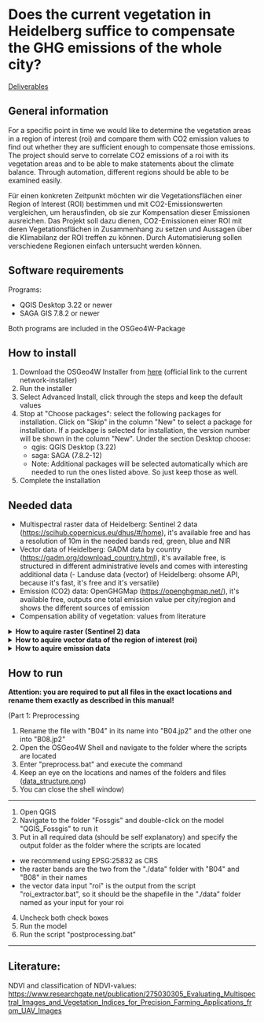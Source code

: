 # Does the current vegetation in Heidelberg suffice to compensate the GHG emissions of the whole city?

<a href="https://github.com/fossgis2122/home/blob/e5aa74674c3a5d00ed566d79ccd8507bb6f41c33/docs/project_deliverables.md">Deliverables</a>

## General information

For a specific point in time we would like to determine the vegetation areas in a region of interest (roi) and compare them with CO2 emission values to find out whether they are sufficient enough to compensate those emissions. The project should serve to correlate CO2 emissions of a roi with its vegetation areas and to be able to make statements about the climate balance. Through automation, different regions should be able to be examined easily.

Für einen konkreten Zeitpunkt möchten wir die Vegetationsflächen einer Region of Interest (ROI) bestimmen und mit CO2-Emissionswerten vergleichen, um herausfinden, ob sie zur Kompensation dieser Emissionen ausreichen. Das Projekt soll dazu dienen, CO2-Emissionen einer ROI mit deren Vegetationsflächen in Zusammenhang zu setzen und Aussagen über die Klimabilanz der ROI treffen zu können. Durch Automatisierung sollen verschiedene Regionen einfach untersucht werden können.

## Software requirements

Programs:
- QGIS Desktop 3.22 or newer
- SAGA GIS 7.8.2 or newer

Both programs are included in the OSGeo4W-Package

## How to install

1. Download the OSGeo4W Installer from <a href="http://download.osgeo.org/osgeo4w/v2/osgeo4w-setup.exe">here</a> (official link to the current network-installer)
2. Run the installer
3. Select Advanced Install, click through the steps and keep the default values
4. Stop at "Choose packages": select the following packages for installation. Click on "Skip" in the column "New" to select a package for installation. If a package is selected for installation, the version number will be shown in the column "New". Under the section Desktop choose:
    - qgis: QGIS Desktop (3.22)
    - saga: SAGA (7.8.2-12)
    - Note: Additional packages will be selected automatically which are needed to run the ones listed above. So just keep those as well.
5. Complete the installation

## Needed data

- Multispectral raster data of Heidelberg: Sentinel 2 data (https://scihub.copernicus.eu/dhus/#/home), it's available free and has a resolution of 10m in the needed bands red, green, blue and NIR 
- Vector data of Heidelberg: GADM data by country (https://gadm.org/download_country.html), it's available free, is structured in different administrative levels and comes with interesting additional data
(- Landuse data (vector) of Heidelberg: ohsome API, because it's fast, it's free and it's versatile)
- Emission (CO2) data: OpenGHGMap (https://openghgmap.net/), it's available free, outputs one total emission value per city/region and shows the different sources of emission
- Compensation ability of vegetation: values from literature 

<details>
   <summary><b>How to aquire raster (Sentinel 2) data</b></summary>
<br>
    
1. Navigate to <a href="https://scihub.copernicus.eu/dhus/#/self-registration">Copernicus Open Access Hub by ESA registration form</a> and set up an account
2. Log in on <a href="https://scihub.copernicus.eu/dhus/#/home">Copernicus Open Access Hub</a>. Without logging in you cannot download the required data
3. Specify search area in the map with right-click (move map with left-click and zoom in with mouse wheel)
4. Click on the three stripes left in the search box to open the advanced search (upper left corner of screen)
5. Select Sentinel 2 and put following statement in the box for the cloud cover: [0 TO 10]
6. If you want to search for data in a specific time period, put the required dates in "sensing period"
7. Click on the search button (upper right of search box) and wait until results are displayed
8. Search for an image with full extent (no black parts) and minimal cloud cover
9. Hover over the entry and click on the eye icon ("View product details")
    - If the images you are looking for are offline, you can add them to your cart. After a while (couple of minutes to maybe hours) they will be available to download
10. Check in the quick look window if the data seems suitable
11. In the Inspector, navigate to GRANULE/*Name of data*/IMG_DATA/R10m/ and download the two files "...B04..." & "...B08..." (both .jp2)
12. When downloaded, put the two files in a folder "data" and move the folder to the location of the scripts of this project (take a look at <a href="data_structure.png">data_structure.png</a> for reference)
   
</details>

<details>
   <summary><b>How to aquire vector data of the region of interest (roi)</b></summary>
<br>

1. Navigate to <a href="https://gadm.org/download_country.html">GADM data by country</a>, select Germany and download the Geopackage
2. When downloaded, unzip the ZIP-file and move the Geopackage to the folder where the other data of this project is located (<a href="data_structure.png">data_structure.png</a>)
3. Execute the script "roi_extractor.bat"
4. You immediately are required to enter the roi. Any name of a city or town should work, for additional information you should look into the gadm36_DEU.gpkg and search under column "Name_3" for the exact name of your roi (try e.g. Heidelberg, Karlsruhe, Speyer or Bensheim) - it has to be in the extent of the Sentinel-2 raster images!
5. The outlines of the roi are now saved as a shapefile in the "./data" folder

</details>

<details>
   <summary><b>How to aquire emission data</b></summary>
<br>

1. Navigate to <a href="https://openghgmap.net/">OpenGHGmap</a> and wait until the data is loaded (coloring the base map)
2. Specify the search area by zooming in with the mouse wheel
3. Click on the three stripes to open the menue (upper right corner)
4. Click on Counties (lvl=6)
5. Hover over the region you want to see data from and write down the red value
6. Alternatively you can click on "About" on the right side and download the "allcountries.geojson.zip", but this is not required

</details>

## How to run

**Attention: you are required to put all files in the exact locations and rename them exactly as described in this manual!**

(Part 1: Preprocessing
1. Rename the file with "B04" in its name into "B04.jp2" and the other one into "B08.jp2"
3. Open the OSGeo4W Shell and navigate to the folder where the scripts are located
4. Enter "preprocess.bat" and execute the command
5. Keep an eye on the locations and names of the folders and files (<a href="data_structure.png">data_structure.png</a>)
6. You can close the shell window)

---
1. Open QGIS
2. Navigate to the folder "Fossgis" and double-click on the model "QGIS_Fossgis" to run it
3. Put in all required data (should be self explanatory) and specify the output folder as the folder where the scripts are located
  - we recommend using EPSG:25832 as CRS
  - the raster bands are the two from the "./data" folder with "B04" and "B08" in their names
  - the vector data input "roi" is the output from the script "roi_extractor.bat", so it should be the shapefile in the "./data" folder named as your input for your roi
4. Uncheck both check boxes
5. Run the model
6. Run the script "postprocessing.bat"

---
## Literature:

NDVI and classification of NDVI-values: https://www.researchgate.net/publication/275030305_Evaluating_Multispectral_Images_and_Vegetation_Indices_for_Precision_Farming_Applications_from_UAV_Images
